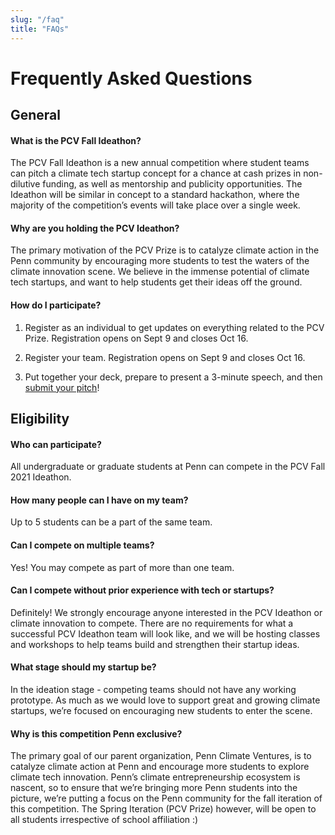 ```yaml
---
slug: "/faq"
title: "FAQs"
---
```


# Frequently Asked Questions

## General

#### What is the PCV Fall Ideathon?

The PCV Fall Ideathon is a new annual competition where student teams can pitch a climate tech startup concept for a chance at cash prizes in non-dilutive funding, as well as mentorship and publicity opportunities. The Ideathon will be similar in concept to a standard hackathon, where the majority of the competition’s events will take place over a single week. 


#### Why are you holding the PCV Ideathon?
The primary motivation of the PCV Prize is to catalyze climate action in the Penn community by encouraging more students to test the waters of the climate innovation scene. We believe in the immense potential of climate tech startups, and want to help students get their ideas off the ground.

#### How do I participate?</summary>

1. Register as an individual to get updates on everything related to the PCV Prize. Registration opens on Sept 9 and closes Oct 16.

2. Register your team. Registration opens on Sept 9 and closes Oct 16.

3. Put together your deck, prepare to present a 3-minute speech, and then [submit your pitch](https://airtable.com/shrYzkICuxVWiZMBm)!

## Eligibility

#### Who can participate?

All undergraduate or graduate students at Penn can compete in the PCV Fall 2021 Ideathon.

#### How many people can I have on my team?

Up to 5 students can be a part of the same team.

#### Can I compete on multiple teams?

Yes! You may compete as part of more than one team.

#### Can I compete without prior experience with tech or startups?

Definitely! We strongly encourage anyone interested in the PCV Ideathon or climate innovation to compete. There are no requirements for what a successful PCV Ideathon team will look like, and we will be hosting classes and workshops to help teams build and strengthen their startup ideas.

#### What stage should my startup be?

In the ideation stage - competing teams should not have any working prototype. As much as we would love to support great and growing climate startups, we’re focused on encouraging new students to enter the scene.

#### Why is this competition Penn exclusive?

The primary goal of our parent organization, Penn Climate Ventures, is to catalyze climate action at Penn and encourage more students to explore climate tech innovation. Penn’s climate entrepreneurship ecosystem is nascent, so to ensure that we’re bringing more Penn students into the picture, we’re putting a focus on the Penn community for the fall iteration of this competition. The Spring Iteration (PCV Prize) however,  will be open to all students irrespective of school affiliation :)
